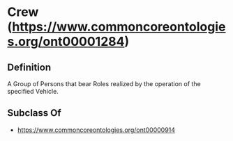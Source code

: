 # Crew (https://www.commoncoreontologies.org/ont00001284)

## Definition
A Group of Persons that bear Roles realized by the operation of the specified Vehicle.

## Subclass Of
- https://www.commoncoreontologies.org/ont00000914

